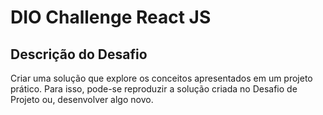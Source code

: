 # DIO Challenge React JS

## Descrição do Desafio

Criar uma solução que explore os conceitos apresentados em um projeto prático. Para isso, pode-se reproduzir a solução criada no Desafio de Projeto ou, desenvolver algo novo.
